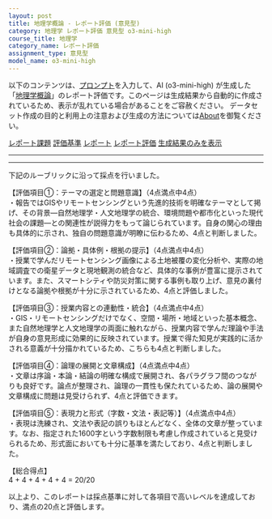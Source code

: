 ```yaml
---
layout: post
title: 地理学概論 - レポート評価 (意見型)
category: 地理学 レポート評価 意見型 o3-mini-high
course_title: 地理学
category_name: レポート評価
assignment_type: 意見型
model_name: o3-mini-high
---
```


以下のコンテンツは、[プロンプト](https://github.com/takedatoshiyuki/synthetic_assignments/tree/main/generated/地理学/o3-mini-high/prompt_レポート評価-意見型.md)を入力して、AI (o3-mini-high) が生成した「[地理学概論](/contents/地理学/)」のレポート評価です。このページは生成結果から自動的に作成されているため、表示が乱れている場合があることをご容赦ください。
データセット作成の目的と利用上の注意および生成の方法については[About](/About)を御覧ください。

[レポート課題](../レポート課題-意見型)
[評価基準](../評価基準-意見型)
[レポート](../レポート-意見型)
[レポート評価](../レポート評価-意見型)
[生成結果のみを表示](https://github.com/takedatoshiyuki/synthetic_assignments/tree/main/generated/地理学/o3-mini-high/レポート評価-意見型.md)
  

***
***
  
下記のルーブリックに沿って採点を行いました。

【評価項目①：テーマの選定と問題意識】（4点満点中4点）  
・報告ではGISやリモートセンシングという先進的技術を明確なテーマとして掲げ、その背景―自然地理学・人文地理学の統合、環境問題や都市化といった現代社会の課題―との関連性が説得力をもって論じられています。自身の関心の理由も具体的に示され、独自の問題意識が明瞭に伝わるため、4点と判断しました。

【評価項目②：論拠・具体例・根拠の提示】（4点満点中4点）  
・授業で学んだリモートセンシング画像による土地被覆の変化分析や、実際の地域調査での衛星データと現地観測の統合など、具体的な事例が豊富に提示されています。また、スマートシティや防災対策に関する事例も取り上げ、意見の裏付けとなる論拠や根拠が十分に示されているため、4点と評価しました。

【評価項目③：授業内容との連動性・統合】（4点満点中4点）  
・GIS・リモートセンシングだけでなく、空間・場所・地域といった基本概念、また自然地理学と人文地理学の両面に触れながら、授業内容で学んだ理論や手法が自身の意見形成に効果的に反映されています。授業で得た知見が実践的に活かされる意義が十分描かれているため、こちらも4点と判断しました。

【評価項目④：論理の展開と文章構成】（4点満点中4点）  
・文章は序論・本論・結論の明確な構成で展開され、各パラグラフ間のつながりも良好です。論点が整理され、論理の一貫性も保たれているため、論の展開や文章構成に問題は見受けられず、4点と評価できます。

【評価項目⑤：表現力と形式（字数・文法・表記等）】（4点満点中4点）  
・表現は洗練され、文法や表記の誤りもほとんどなく、全体の文章が整っています。なお、指定された1600字という字数制限も考慮し作成されていると見受けられるため、形式面においても十分に基準を満たしており、4点と判断しました。

【総合得点】  
4 + 4 + 4 + 4 + 4 = 20/20

以上より、このレポートは採点基準に対して各項目で高いレベルを達成しており、満点の20点と評価します。
